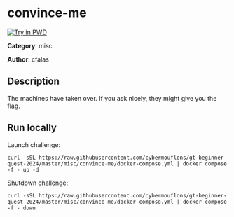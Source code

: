 # convince-me

[![Try in PWD](https://raw.githubusercontent.com/play-with-docker/stacks/master/assets/images/button.png)](https://labs.play-with-docker.com/?stack=https://raw.githubusercontent.com/cybermouflons/gt-beginner-quest-2024/master/misc/convince-me/docker-compose.yml)


**Category**: misc

**Author**: cfalas

## Description

The machines have taken over. If you ask nicely, they might give you the flag.



## Run locally

Launch challenge:
```
curl -sSL https://raw.githubusercontent.com/cybermouflons/gt-beginner-quest-2024/master/misc/convince-me/docker-compose.yml | docker compose -f - up -d
```

Shutdown challenge:
```
curl -sSL https://raw.githubusercontent.com/cybermouflons/gt-beginner-quest-2024/master/misc/convince-me/docker-compose.yml | docker compose -f - down
```
